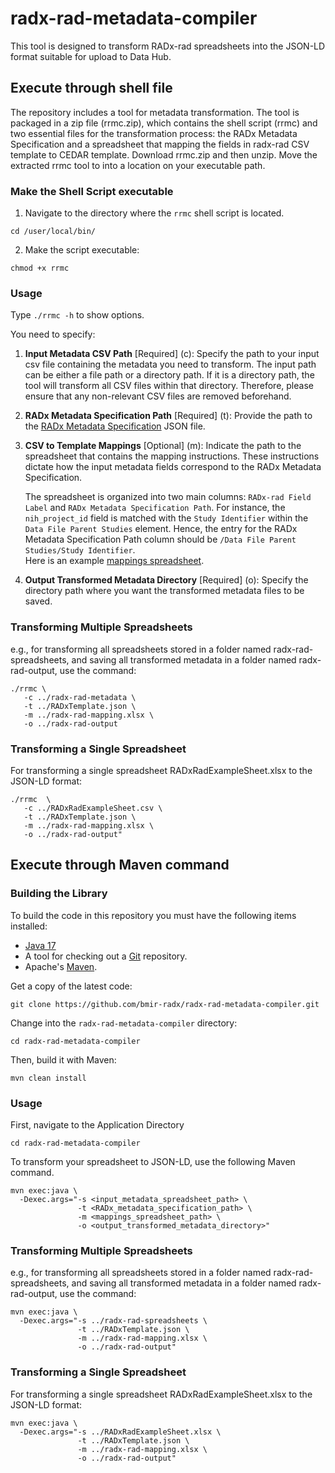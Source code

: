 # radx-rad-metadata-compiler
This tool is designed to transform RADx-rad spreadsheets into the JSON-LD format suitable for upload to Data Hub. 

## Execute through shell file
The repository includes a tool for metadata transformation. The tool is packaged in a zip file (rrmc.zip), which contains the shell script (rrmc) and two essential files for the transformation process: the RADx Metadata Specification and a spreadsheet that mapping the fields in radx-rad CSV template to CEDAR template.
Download rrmc.zip and then unzip. Move the extracted rrmc tool to into a location on your executable path.

### Make the Shell Script executable
1. Navigate to the directory where the `rrmc` shell script is located.
```
cd /user/local/bin/
```
2. Make the script executable:
```
chmod +x rrmc
```

### Usage

Type `./rrmc -h` to show options. 

You need to specify:
1. **Input Metadata CSV Path** [Required] (c): Specify the path to your input csv file containing the metadata you need to transform. The input path can be either a file path or a directory path. If it is a directory path, the tool will transform all CSV files within that directory. Therefore, please ensure that any non-relevant CSV files are removed beforehand.

2. **RADx Metadata Specification Path** [Required] (t): Provide the path to the [RADx Metadata Specification](https://cedar.metadatacenter.org/templates/edit/https://repo.metadatacenter.org/templates/c691629c-1183-4425-9a12-26201eab1a10?folderId=https:%2F%2Frepo.metadatacenter.org%2Ffolders%2F5ac6dcb6-7a9b-4a75-a945-60ae43750953) JSON file.

3. **CSV to Template Mappings** [Optional] (m): Indicate the path to the spreadsheet that contains the mapping instructions. These instructions dictate how the input metadata fields correspond to the RADx Metadata Specification.

   The spreadsheet is organized into two main columns: `RADx-rad Field Label` and `RADx Metadata Specification Path`. For instance, the `nih_project_id` field is matched with the `Study Identifier` within the `Data File Parent Studies` element. Hence, the entry for the RADx Metadata Specification Path column should be `/Data File Parent Studies/Study Identifier`.  
   Here is an example [mappings spreadsheet](https://docs.google.com/spreadsheets/d/1R2PkJCNFtg8zm-V2iXK56u5WNoo3_hFz/edit#gid=951510363).

4. **Output Transformed Metadata Directory** [Required] (o): Specify the directory path where you want the transformed metadata files to be saved.

### Transforming Multiple Spreadsheets
e.g., for transforming all spreadsheets stored in a folder named radx-rad-spreadsheets, and saving all transformed metadata in a folder named radx-rad-output, use the command:

```
./rrmc \
   -c ../radx-rad-metadata \
   -t ../RADxTemplate.json \
   -m ../radx-rad-mapping.xlsx \
   -o ../radx-rad-output
```
### Transforming a Single Spreadsheet
For transforming a single spreadsheet RADxRadExampleSheet.xlsx to the JSON-LD format:

```
./rrmc  \
   -c ../RADxRadExampleSheet.csv \
   -t ../RADxTemplate.json \
   -m ../radx-rad-mapping.xlsx \
   -o ../radx-rad-output"
```

## Execute through Maven command

### Building the Library
To build the code in this repository you must have the following items installed:

+ [Java 17](http://www.oracle.com/technetwork/java/javase/downloads/index.html)
+ A tool for checking out a [Git](http://git-scm.com/) repository.
+ Apache's [Maven](http://maven.apache.org/index.html).

Get a copy of the latest code:

    git clone https://github.com/bmir-radx/radx-rad-metadata-compiler.git

Change into the `radx-rad-metadata-compiler` directory:

    cd radx-rad-metadata-compiler

Then, build it with Maven:

    mvn clean install

### Usage
First, navigate to the Application Directory

    cd radx-rad-metadata-compiler

To transform your spreadsheet to JSON-LD, use the following Maven command. 
```
mvn exec:java \
  -Dexec.args="-s <input_metadata_spreadsheet_path> \
               -t <RADx_metadata_specification_path> \
               -m <mappings_spreadsheet_path> \
               -o <output_transformed_metadata_directory>"
```

### Transforming Multiple Spreadsheets
e.g., for transforming all spreadsheets stored in a folder named radx-rad-spreadsheets, and saving all transformed metadata in a folder named radx-rad-output, use the command:

```
mvn exec:java \
  -Dexec.args="-s ../radx-rad-spreadsheets \
               -t ../RADxTemplate.json \
               -m ../radx-rad-mapping.xlsx \
               -o ../radx-rad-output"
```
### Transforming a Single Spreadsheet
For transforming a single spreadsheet RADxRadExampleSheet.xlsx to the JSON-LD format:

```
mvn exec:java \
  -Dexec.args="-s ../RADxRadExampleSheet.xlsx \
               -t ../RADxTemplate.json \
               -m ../radx-rad-mapping.xlsx \
               -o ../radx-rad-output"
```

